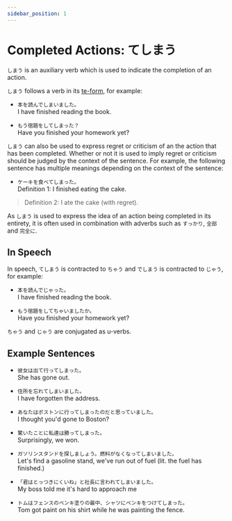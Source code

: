 ```yaml
---
sidebar_position: 1
---
```


# Completed Actions: てしまう

`しまう` is an auxiliary verb which is used to indicate the completion of an action.

`しまう` follows a verb in its [te-form](../verbs/verb-teform), for example:

- ``本を読んでしまいました。``  
  I have finished reading the book.

- ``もう宿題をしてしまった？``  
  Have you finished your homework yet?

`しまう` can also be used to express regret or criticism of an the action that has been completed. Whether or not it is used to imply regret or criticism should be judged by the context of the sentence. For example, the following sentence has multiple meanings depending on the context of the sentence:

- ``ケーキを食べてしまった。``  
  Definition 1: I finished eating the cake.  

> Definition 2: I ate the cake (with regret).

As `しまう` is used to express the idea of an action being completed in its entirety, it is often used in combination with adverbs such as `すっかり`, `全部` and `完全に`.

## In Speech

In speech, `てしまう` is contracted to `ちゃう` and `でしまう` is contracted to `じゃう`, for example:

- ``本を読んでじゃった。``  
  I have finished reading the book.

- ``もう宿題をしてちゃいましたか。``  
  Have you finished your homework yet?

`ちゃう` and `じゃう` are conjugated as u-verbs.

## Example Sentences

- ``彼女は出て行ってしまった。``  
  She has gone out.

- ``住所を忘れてしまいました。``  
  I have forgotten the address.

- ``あなたはボストンに行ってしまったのだと思っていました。``  
  I thought you'd gone to Boston?

- ``驚いたことに私達は勝ってしまった。``  
  Surprisingly, we won.

- ``ガソリンスタンドを探しましょう。燃料がなくなってしまいました。``  
  Let's find a gasoline stand, we've run out of fuel (lit. the fuel has finished.)

- ``「君はとっつきにくいね」と社長に言われてしまいました。``  
  My boss told me it's hard to approach me

- ``トムはフェンスのペンキ塗りの最中、シャツにペンキをつけてしまった。``  
  Tom got paint on his shirt while he was painting the fence.
